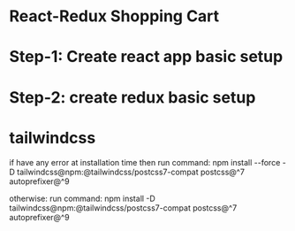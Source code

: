 # React-Redux Shopping Cart

# Step-1: Create react app basic setup
# Step-2: create redux basic setup

# tailwindcss
if have any error at installation time then 
run command: npm install --force -D tailwindcss@npm:@tailwindcss/postcss7-compat postcss@^7 autoprefixer@^9

otherwise: run command: npm install -D tailwindcss@npm:@tailwindcss/postcss7-compat postcss@^7 autoprefixer@^9

